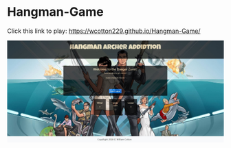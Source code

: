 # Hangman-Game

Click this link to play: https://wcotton229.github.io/Hangman-Game/

![Archer-hangman](assets/images/Capture.JPG)
